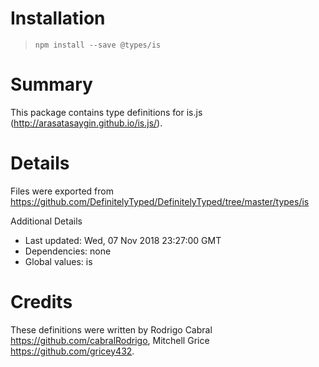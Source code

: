 # Installation
> `npm install --save @types/is`

# Summary
This package contains type definitions for is.js (http://arasatasaygin.github.io/is.js/).

# Details
Files were exported from https://github.com/DefinitelyTyped/DefinitelyTyped/tree/master/types/is

Additional Details
 * Last updated: Wed, 07 Nov 2018 23:27:00 GMT
 * Dependencies: none
 * Global values: is

# Credits
These definitions were written by Rodrigo Cabral <https://github.com/cabralRodrigo>, Mitchell Grice <https://github.com/gricey432>.

